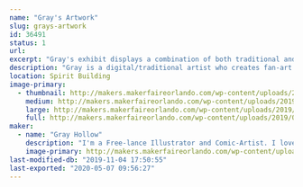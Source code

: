 ```yaml
---
name: "Gray's Artwork"
slug: grays-artwork
id: 36491
status: 1
url: 
excerpt: "Gray's exhibit displays a combination of both traditional and digital fan-art."
description: "Gray is a digital/traditional artist who creates fan-art inspired pieces. Some of those pieces include comic-book characters such as spider-man. Other inspirations are characters of video games, anime, cartoons, and Animated Movies."
location: Spirit Building
image-primary:
  - thumbnail: http://makers.makerfaireorlando.com/wp-content/uploads/2019/08/InsomiacSpidey_PrintReady-150x150.jpg
    medium: http://makers.makerfaireorlando.com/wp-content/uploads/2019/08/InsomiacSpidey_PrintReady-236x300.jpg
    large: http://makers.makerfaireorlando.com/wp-content/uploads/2019/08/InsomiacSpidey_PrintReady-805x1024.jpg
    full: http://makers.makerfaireorlando.com/wp-content/uploads/2019/08/InsomiacSpidey_PrintReady.jpg
maker:
  - name: "Gray Hollow"
    description: "I'm a Free-lance Illustrator and Comic-Artist. I love to draw Fan-art of comics, videogames,  cartoons, and animated movies.  "
    image-primary: http://makers.makerfaireorlando.com/wp-content/uploads/2019/08/IMG_0095-768x1024.jpg
last-modified-db: "2019-11-04 17:50:55"
last-exported: "2020-05-07 09:56:27"
---
```

